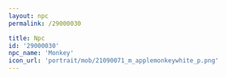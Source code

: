 ```yaml
---
layout: npc
permalink: /29000030

title: Npc
id: '29000030'
npc_name: 'Monkey'
icon_url: 'portrait/mob/21090071_m_applemonkeywhite_p.png'
---
```

